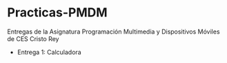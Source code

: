 # Practicas-PMDM
Entregas de la Asignatura Programación  Multimedia  y Dispositivos Móviles de CES Cristo Rey 

* Entrega 1: Calculadora
